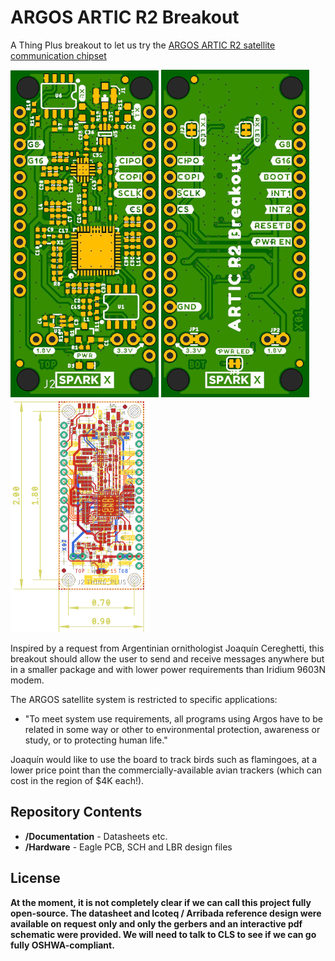 # ARGOS ARTIC R2 Breakout

A Thing Plus breakout to let us try the [ARGOS ARTIC R2 satellite communication chipset](https://www.cls-telemetry.com/argos-solutions/argos-products/modems/artic-chipset/#1534863095666-398318f3-c367)

![Top.png](img/Top.JPG)
![Bottom.png](img/Bottom.JPG)
![Dimensions.JPG](img/Dimensions.png)

Inspired by a request from Argentinian ornithologist Joaquín Cereghetti, this breakout should allow the user to send and receive messages anywhere but in a smaller package
and with lower power requirements than Iridium 9603N modem.

The ARGOS satellite system is restricted to specific applications:
- "To meet system use requirements, all programs using Argos have to be related in some way or other to environmental protection, awareness or study, or to protecting human life."

Joaquín would like to use the board to track birds such as flamingoes, at a lower price point than the commercially-available avian trackers (which can cost in the region of $4K each!).

## Repository Contents

- **/Documentation** - Datasheets etc.
- **/Hardware** - Eagle PCB, SCH and LBR design files

## License

**At the moment, it is not completely clear if we can call this project fully open-source. The datasheet and Icoteq / Arribada reference design were available on request only
and only the gerbers and an interactive pdf schematic were provided. We will need to talk to CLS to see if we can go fully OSHWA-compliant.**
